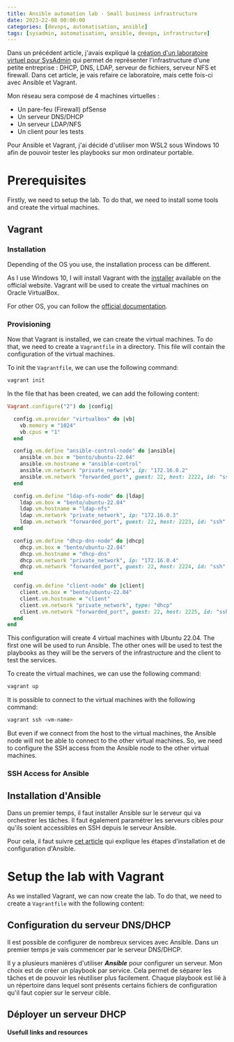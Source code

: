 ```yaml
---
title: Ansible automation lab - Small business infrastructure
date: 2023-22-08 00:00:00  
categories: [devops, automatisation, ansible]
tags: [sysadmin, automatisation, ansible, devops, infrastructure]
---
```


Dans un précédent article, j'avais expliqué la [création d'un laboratoire virtuel pour SysAdmin](../../2023-05-04-Creation-lab-virtuel-sysadmin.md) qui permet de représenter l'infrastructure d'une petite entreprise : DHCP, DNS, LDAP, serveur de fichiers, serveur NFS et firewall. Dans cet article, je vais refaire ce laboratoire, mais cette fois-ci avec Ansible et Vagrant.

Mon réseau sera composé de 4 machines virtuelles :
- Un pare-feu (Firewall) pfSense
- Un serveur DNS/DHCP
- Un serveur LDAP/NFS
- Un client pour les tests

Pour Ansible et Vagrant, j'ai décidé d'utiliser mon WSL2 sous Windows 10 afin de pouvoir tester les playbooks sur mon ordinateur portable.

# Prerequisites

Firstly, we need to setup the lab. To do that, we need to install some tools and create the virtual machines.

## Vagrant

### Installation

Depending of the OS you use, the installation process can be different.

As I use Windows 10, I will install Vagrant with the [installer](https://www.vagrantup.com/downloads) available on the official website. Vagrant will be used to create the virtual machines on Oracle VirtualBox.

For other OS, you can follow the [official documentation](https://www.vagrantup.com/docs/installation).

### Provisioning

Now that Vagrant is installed, we can create the virtual machines. To do that, we need to create a `Vagrantfile` in a directory. This file will contain the configuration of the virtual machines.

To init the `Vagrantfile`, we can use the following command:

```bash
vagrant init
```

In the file that has been created, we can add the following content:

```ruby
Vagrant.configure("2") do |config|

  config.vm.provider "virtualbox" do |vb|
    vb.memory = "1024"
    vb.cpus = "1"
  end

  config.vm.define "ansible-control-node" do |ansible|
    ansible.vm.box = "bento/ubuntu-22.04"
    ansible.vm.hostname = "ansible-control"
    ansible.vm.network "private_network", ip: "172.16.0.2" 
    ansible.vm.network "forwarded_port", guest: 22, host: 2222, id: "ssh"
  end

  config.vm.define "ldap-nfs-node" do |ldap|
    ldap.vm.box = "bento/ubuntu-22.04"
    ldap.vm.hostname = "ldap-nfs"
    ldap.vm.network "private_network", ip: "172.16.0.3"
    ldap.vm.network "forwarded_port", guest: 22, host: 2223, id: "ssh"
  end

  config.vm.define "dhcp-dns-node" do |dhcp|
    dhcp.vm.box = "bento/ubuntu-22.04"
    dhcp.vm.hostname = "dhcp-dns"
    dhcp.vm.network "private_network", ip: "172.16.0.4"
    dhcp.vm.network "forwarded_port", guest: 22, host: 2224, id: "ssh"
  end

  config.vm.define "client-node" do |client|
    client.vm.box = "bento/ubuntu-22.04"
    client.vm.hostname = "client"
    client.vm.network "private_network", type: "dhcp"
    client.vm.network "forwarded_port", guest: 22, host: 2225, id: "ssh"
  end
end
```

This configuration will create 4 virtual machines with Ubuntu 22.04. The first one will be used to run Ansible. The other ones will be used to test the playbooks as they will be the servers of the infrastructure and the client to test the services.

To create the virtual machines, we can use the following command:

```bash
vagrant up
```

It is possible to connect to the virtual machines with the following command:

```bash
vagrant ssh <vm-name>
```

But even if we connect from the host to the virtual machines, the Ansible node will not be able to connect to the other virtual machines. So, we need to configure the SSH access from the Ansible node to the other virtual machines.

### SSH Access for Ansible

## Installation d'Ansible

Dans un premier temps, il faut installer Ansible sur le serveur qui va orchestrer les tâches. Il faut également paramétrer les serveurs cibles pour qu'ils soient accessibles en SSH depuis le serveur Ansible.

Pour cela, il faut suivre [cet article](../../2023-05-05-Ansible-Setup.md) qui explique les étapes d'installation et de configuration d'Ansible.

# Setup the lab with Vagrant

As we installed Vagrant, we can now create the lab. To do that, we need to create a `Vagrantfile` with the following content:






## Configuration du serveur DNS/DHCP

Il est possible de configurer de nombreux services avec Ansible. Dans un premier temps je vais commencer par le serveur DNS/DHCP.

Il y a plusieurs manières d'utiliser ***Ansible*** pour configurer un serveur. Mon choix est de créer un playbook par service. Cela permet de séparer les tâches et de pouvoir les réutiliser plus facilement. Chaque playbook est lié à un répertoire dans lequel sont présents certains fichiers de configuration qu'il faut copier sur le serveur cible.

## Déployer un serveur DHCP





#### Usefull links and resources

